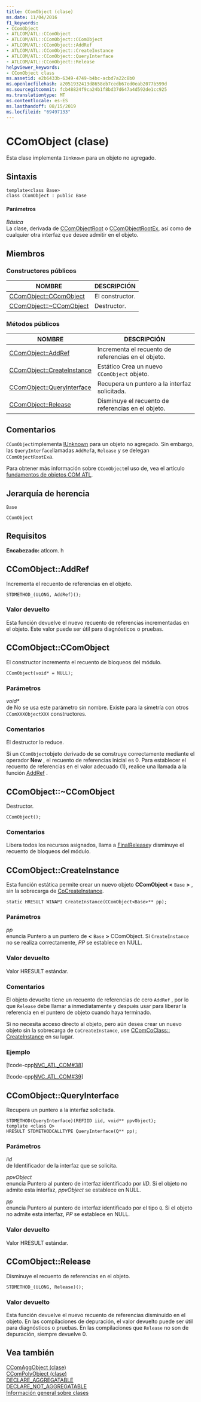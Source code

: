 ```yaml
---
title: CComObject (clase)
ms.date: 11/04/2016
f1_keywords:
- CComObject
- ATLCOM/ATL::CComObject
- ATLCOM/ATL::CComObject::CComObject
- ATLCOM/ATL::CComObject::AddRef
- ATLCOM/ATL::CComObject::CreateInstance
- ATLCOM/ATL::CComObject::QueryInterface
- ATLCOM/ATL::CComObject::Release
helpviewer_keywords:
- CComObject class
ms.assetid: e2b6433b-6349-4749-b4bc-acbd7a22c8b0
ms.openlocfilehash: a2051932413d8658eb7cedb67ed0eab2077b599d
ms.sourcegitcommit: fcb48824f9ca24b1f8bd37d647a4d592de1cc925
ms.translationtype: MT
ms.contentlocale: es-ES
ms.lasthandoff: 08/15/2019
ms.locfileid: "69497133"
---
```

# <a name="ccomobject-class"></a>CComObject (clase)

Esta clase implementa `IUnknown` para un objeto no agregado.

## <a name="syntax"></a>Sintaxis

```
template<class Base>
class CComObject : public Base
```

#### <a name="parameters"></a>Parámetros

*Básica*<br/>
La clase, derivada de [CComObjectRoot](../../atl/reference/ccomobjectroot-class.md) o [CComObjectRootEx](../../atl/reference/ccomobjectrootex-class.md), así como de cualquier otra interfaz que desee admitir en el objeto.

## <a name="members"></a>Miembros

### <a name="public-constructors"></a>Constructores públicos

|NOMBRE|DESCRIPCIÓN|
|----------|-----------------|
|[CComObject::CComObject](#ccomobject)|El constructor.|
|[CComObject::~CComObject](#dtor)|Destructor.|

### <a name="public-methods"></a>Métodos públicos

|NOMBRE|DESCRIPCIÓN|
|----------|-----------------|
|[CComObject::AddRef](#addref)|Incrementa el recuento de referencias en el objeto.|
|[CComObject::CreateInstance](#createinstance)|Estático Crea un nuevo `CComObject` objeto.|
|[CComObject::QueryInterface](#queryinterface)|Recupera un puntero a la interfaz solicitada.|
|[CComObject::Release](#release)|Disminuye el recuento de referencias en el objeto.|

## <a name="remarks"></a>Comentarios

`CComObject`implementa [IUnknown](/windows/win32/api/unknwn/nn-unknwn-iunknown) para un objeto no agregado. Sin embargo, las `QueryInterface`llamadas `AddRef`a, `Release` y se delegan `CComObjectRootEx`a.

Para obtener más información sobre `CComObject`el uso de, vea el artículo [fundamentos de objetos COM ATL](../../atl/fundamentals-of-atl-com-objects.md).

## <a name="inheritance-hierarchy"></a>Jerarquía de herencia

`Base`

`CComObject`

## <a name="requirements"></a>Requisitos

**Encabezado:** atlcom. h

##  <a name="addref"></a>  CComObject::AddRef

Incrementa el recuento de referencias en el objeto.

```
STDMETHOD_(ULONG, AddRef)();
```

### <a name="return-value"></a>Valor devuelto

Esta función devuelve el nuevo recuento de referencias incrementadas en el objeto. Este valor puede ser útil para diagnósticos o pruebas.

##  <a name="ccomobject"></a>  CComObject::CComObject

El constructor incrementa el recuento de bloqueos del módulo.

```
CComObject(void* = NULL);
```

### <a name="parameters"></a>Parámetros

<em>void\*</em><br/>
de No se usa este parámetro sin nombre. Existe para la simetría con otros `CComXXXObjectXXX` constructores.

### <a name="remarks"></a>Comentarios

El destructor lo reduce.

Si un `CComObject`objeto derivado de se construye correctamente mediante el operador **New** , el recuento de referencias inicial es 0. Para establecer el recuento de referencias en el valor adecuado (1), realice una llamada a la función [AddRef](#addref) .

##  <a name="dtor"></a>  CComObject::~CComObject

Destructor.

```
CComObject();
```

### <a name="remarks"></a>Comentarios

Libera todos los recursos asignados, llama a [FinalRelease](ccomobjectrootex-class.md#finalrelease)y disminuye el recuento de bloqueos del módulo.

##  <a name="createinstance"></a>  CComObject::CreateInstance

Esta función estática permite crear un nuevo objeto **CComObject <** `Base` **>** , sin la sobrecarga de [CoCreateInstance](/windows/win32/api/combaseapi/nf-combaseapi-cocreateinstance).

```
static HRESULT WINAPI CreateInstance(CComObject<Base>** pp);
```

### <a name="parameters"></a>Parámetros

*pp*<br/>
enuncia Puntero a un puntero de **<** `Base` **>** CComObject. Si `CreateInstance` no se realiza correctamente, *PP* se establece en NULL.

### <a name="return-value"></a>Valor devuelto

Valor HRESULT estándar.

### <a name="remarks"></a>Comentarios

El objeto devuelto tiene un recuento de referencias de cero `AddRef` , por lo que `Release` debe llamar a inmediatamente y después usar para liberar la referencia en el puntero de objeto cuando haya terminado.

Si no necesita acceso directo al objeto, pero aún desea crear un nuevo objeto sin la sobrecarga de `CoCreateInstance`, use [CComCoClass:: CreateInstance](../../atl/reference/ccomcoclass-class.md#createinstance) en su lugar.

### <a name="example"></a>Ejemplo

[!code-cpp[NVC_ATL_COM#38](../../atl/codesnippet/cpp/ccomobject-class_1.h)]

[!code-cpp[NVC_ATL_COM#39](../../atl/codesnippet/cpp/ccomobject-class_2.cpp)]

##  <a name="queryinterface"></a>  CComObject::QueryInterface

Recupera un puntero a la interfaz solicitada.

```
STDMETHOD(QueryInterface)(REFIID iid, void** ppvObject);
template <class Q>
HRESULT STDMETHODCALLTYPE QueryInterface(Q** pp);
```

### <a name="parameters"></a>Parámetros

*iid*<br/>
de Identificador de la interfaz que se solicita.

*ppvObject*<br/>
enuncia Puntero al puntero de interfaz identificado por *IID*. Si el objeto no admite esta interfaz, *ppvObject* se establece en NULL.

*pp*<br/>
enuncia Puntero al puntero de interfaz identificado por el tipo `Q`. Si el objeto no admite esta interfaz, *PP* se establece en NULL.

### <a name="return-value"></a>Valor devuelto

Valor HRESULT estándar.

##  <a name="release"></a>  CComObject::Release

Disminuye el recuento de referencias en el objeto.

```
STDMETHOD_(ULONG, Release)();
```

### <a name="return-value"></a>Valor devuelto

Esta función devuelve el nuevo recuento de referencias disminuido en el objeto. En las compilaciones de depuración, el valor devuelto puede ser útil para diagnósticos o pruebas. En las compilaciones que `Release` no son de depuración, siempre devuelve 0.

## <a name="see-also"></a>Vea también

[CComAggObject (clase)](../../atl/reference/ccomaggobject-class.md)<br/>
[CComPolyObject (clase)](../../atl/reference/ccompolyobject-class.md)<br/>
[DECLARE_AGGREGATABLE](aggregation-and-class-factory-macros.md#declare_aggregatable)<br/>
[DECLARE_NOT_AGGREGATABLE](aggregation-and-class-factory-macros.md#declare_not_aggregatable)<br/>
[Información general sobre clases](../../atl/atl-class-overview.md)
